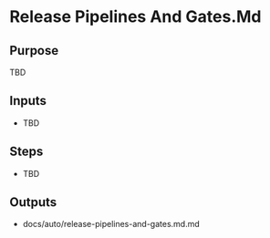 # Release Pipelines And Gates.Md

## Purpose

TBD

## Inputs

- TBD

## Steps

- TBD

## Outputs

- docs/auto/release-pipelines-and-gates.md.md
